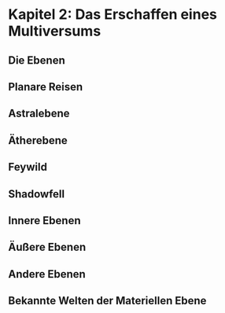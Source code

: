 # Kapitel 2: Das Erschaffen eines Multiversums

## Die Ebenen

## Planare Reisen

## Astralebene

## Ätherebene

## Feywild

## Shadowfell

## Innere Ebenen

## Äußere Ebenen

## Andere Ebenen

## Bekannte Welten der Materiellen Ebene
